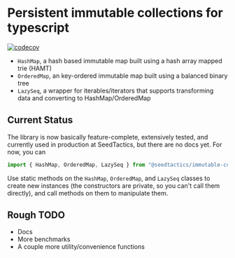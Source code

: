 # Persistent immutable collections for typescript

[![codecov](https://codecov.io/gh/SeedTactics/immutable-collections/branch/main/graph/badge.svg?token=GOYMOGYAOE)](https://codecov.io/gh/SeedTactics/immutable-collections)

- `HashMap`, a hash based immutable map built using a hash array mapped trie (HAMT)
- `OrderedMap`, an key-ordered immutable map built using a balanced binary tree
- `LazySeq`, a wrapper for iterables/iterators that supports transforming data and converting to HashMap/OrderedMap

## Current Status

The library is now basically feature-complete, extensively tested, and currently
used in production at SeedTactics, but there are no docs yet. For now, you can

```typescript
import { HashMap, OrderedMap, LazySeq } from "@seedtactics/immutable-collections";
```

Use static methods on the `HashMap`, `OrderedMap`, and `LazySeq` classes to
create new instances (the constructors are private, so you can't call them
directly), and call methods on them to manipulate them.

## Rough TODO

- Docs
- More benchmarks
- A couple more utility/convenience functions
